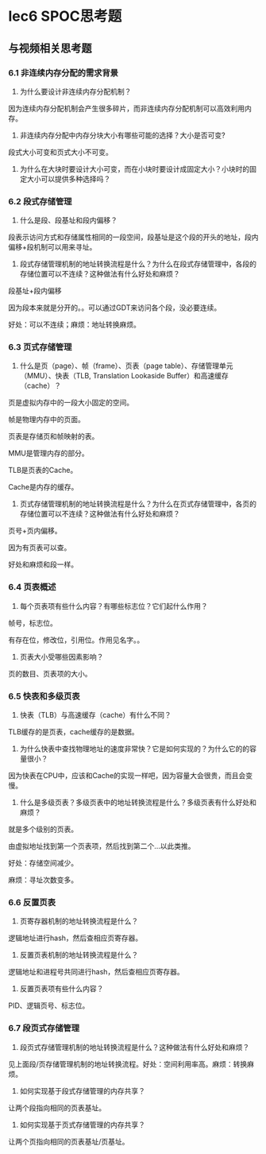 # lec6 SPOC思考题

## 与视频相关思考题

### 6.1	非连续内存分配的需求背景
 1. 为什么要设计非连续内存分配机制？

因为连续内存分配机制会产生很多碎片，而非连续内存分配机制可以高效利用内存。

 1. 非连续内存分配中内存分块大小有哪些可能的选择？大小是否可变?

段式大小可变和页式大小不可变。

 1. 为什么在大块时要设计大小可变，而在小块时要设计成固定大小？小块时的固定大小可以提供多种选择吗？

### 6.2	段式存储管理
 1. 什么是段、段基址和段内偏移？

段表示访问方式和存储属性相同的一段空间，段基址是这个段的开头的地址，段内偏移+段机制可以用来寻址。

 1. 段式存储管理机制的地址转换流程是什么？为什么在段式存储管理中，各段的存储位置可以不连续？这种做法有什么好处和麻烦？

段基址+段内偏移

因为段本来就是分开的。。可以通过GDT来访问各个段，没必要连续。

好处：可以不连续；麻烦：地址转换麻烦。

### 6.3	页式存储管理
 1. 什么是页（page）、帧（frame）、页表（page table）、存储管理单元（MMU）、快表（TLB, Translation Lookaside Buffer）和高速缓存（cache）？

页是虚拟内存中的一段大小固定的空间。

帧是物理内存中的页面。

页表是存储页和帧映射的表。

MMU是管理内存的部分。

TLB是页表的Cache。

Cache是内存的缓存。

 1. 页式存储管理机制的地址转换流程是什么？为什么在页式存储管理中，各页的存储位置可以不连续？这种做法有什么好处和麻烦？

 页号+页内偏移。

 因为有页表可以查。

 好处和麻烦和段一样。

### 6.4	页表概述
 1. 每个页表项有些什么内容？有哪些标志位？它们起什么作用？

帧号，标志位。

有存在位，修改位，引用位。作用见名字。。

 1. 页表大小受哪些因素影响？

页的数目、页表项的大小。

### 6.5	快表和多级页表
 1. 快表（TLB）与高速缓存（cache）有什么不同？

TLB缓存的是页表，cache缓存的是数据。

 1. 为什么快表中查找物理地址的速度非常快？它是如何实现的？为什么它的的容量很小？

因为快表在CPU中，应该和Cache的实现一样吧，因为容量大会很贵，而且会变慢。

 1. 什么是多级页表？多级页表中的地址转换流程是什么？多级页表有什么好处和麻烦？

 就是多个级别的页表。

 由虚拟地址找到第一个页表项，然后找到第二个…以此类推。

 好处：存储空间减少。

 麻烦：寻址次数变多。

### 6.6	反置页表
 1. 页寄存器机制的地址转换流程是什么？

逻辑地址进行hash，然后查相应页寄存器。

 1. 反置页表机制的地址转换流程是什么？

逻辑地址和进程号共同进行hash，然后查相应页寄存器。

 1. 反置页表项有些什么内容？

 PID、逻辑页号、标志位。

### 6.7	段页式存储管理
 1. 段页式存储管理机制的地址转换流程是什么？这种做法有什么好处和麻烦？

见上面段/页存储管理机制的地址转换流程。好处：空间利用率高。麻烦：转换麻烦。

 1. 如何实现基于段式存储管理的内存共享？

让两个段指向相同的页表基址。

 1. 如何实现基于页式存储管理的内存共享？

 让两个页指向相同的页表基址/页基址。
